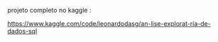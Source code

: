 projeto completo no kaggle :

https://www.kaggle.com/code/leonardodasg/an-lise-explorat-ria-de-dados-sql

